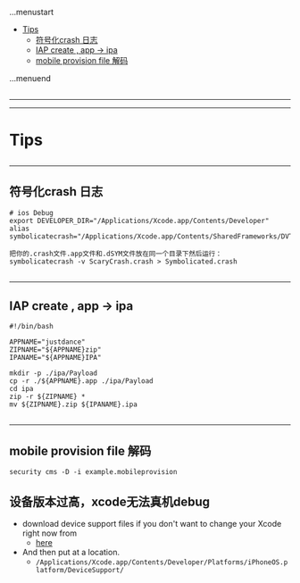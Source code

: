 ...menustart

 - [Tips](#a0d4cc0f54602c3f247c72f15a7d2dbf)
     - [符号化crash 日志](#f3339d94a6bf27a7a019412ed2bd3ba9)
     - [IAP create , app -> ipa](#baf92b6a6a0ac6be9b16cf0d77c0a8c4)
     - [mobile provision file 解码](#4b90af20d825ac9eb566c44390737682)

...menuend


<h2 id="a0d4cc0f54602c3f247c72f15a7d2dbf"></h2>

-----
-----

# Tips

<h2 id="f3339d94a6bf27a7a019412ed2bd3ba9"></h2>

-----

## 符号化crash 日志

```shell
# ios Debug
export DEVELOPER_DIR="/Applications/Xcode.app/Contents/Developer"
alias symbolicatecrash="/Applications/Xcode.app/Contents/SharedFrameworks/DVTFoundation.framework/Versions/A/Resources/symbolicatecrash"

把你的.crash文件.app文件和.dSYM文件放在同一个目录下然后运行：
symbolicatecrash -v ScaryCrash.crash > Symbolicated.crash
```

<h2 id="baf92b6a6a0ac6be9b16cf0d77c0a8c4"></h2>

-----

## IAP create , app -> ipa

```shell
#!/bin/bash  

APPNAME="justdance"  
ZIPNAME="${APPNAME}zip" 
IPANAME="${APPNAME}IPA" 
  
mkdir -p ./ipa/Payload  
cp -r ./${APPNAME}.app ./ipa/Payload  
cd ipa  
zip -r ${ZIPNAME} *  
mv ${ZIPNAME}.zip ${IPANAME}.ipa  
```

<h2 id="4b90af20d825ac9eb566c44390737682"></h2>

-----

## mobile provision file 解码

```
security cms -D -i example.mobileprovision
```

## 设备版本过高，xcode无法真机debug

 - download device support files if you don't want to change your Xcode right now from 
    - [here](https://github.com/filsv/iPhoneOSDeviceSupport)
 - And then put at a location.
    - `/Applications/Xcode.app/Contents/Developer/Platforms/iPhoneOS.platform/DeviceSupport/`



